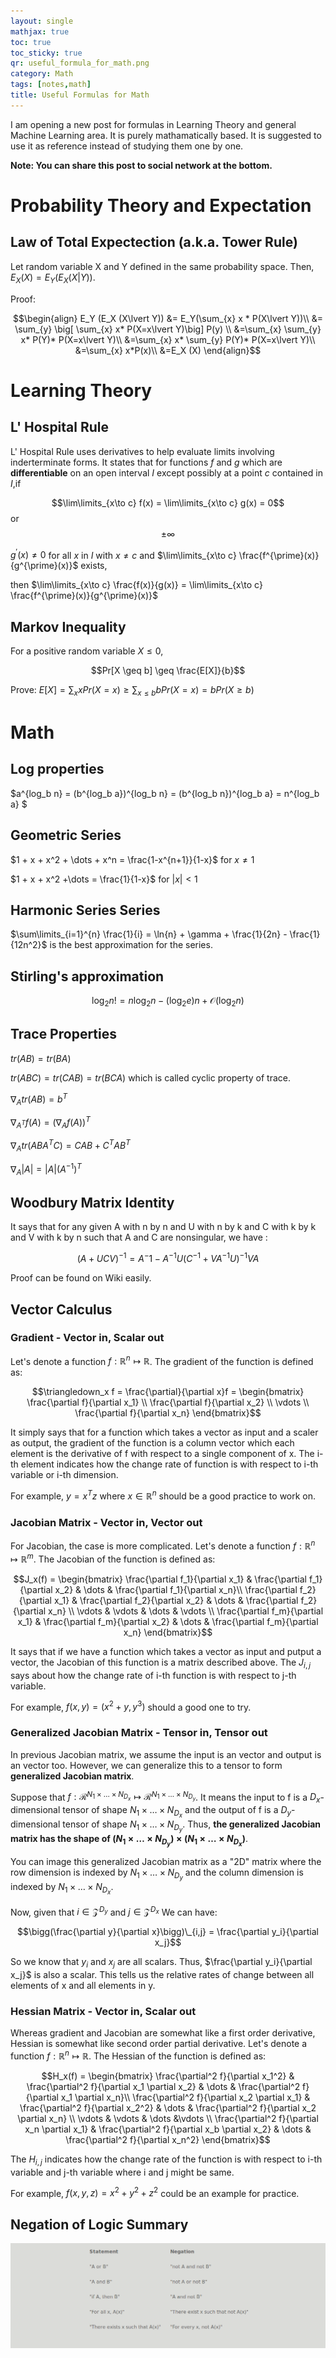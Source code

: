 ```yaml
---
layout: single
mathjax: true
toc: true
toc_sticky: true
qr: useful_formula_for_math.png
category: Math
tags: [notes,math]
title: Useful Formulas for Math
---
```


I am opening a new post for formulas in Learning Theory and general Machine Learning area. It is purely mathamatically based. It is suggested to use it as reference instead of studying them one by one.

**Note: You can share this post to social network at the bottom.**

# Probability Theory and Expectation
## Law of Total Expectection (a.k.a. Tower Rule)

Let random variable X and Y defined in the same probability space. Then, $E_X (X) = E_Y(E_X(X\lvert Y))$.

Proof: 

$$\begin{align}
E_Y (E_X (X\lvert Y)) &= E_Y(\sum_{x} x * P(X\lvert Y))\\
&= \sum_{y} \big[ \sum_{x} x* P(X=x\lvert Y)\big] P(y) \\
&=\sum_{x}  \sum_{y} x* P(Y)* P(X=x\lvert Y)\\
&=\sum_{x} x* \sum_{y} P(Y)* P(X=x\lvert Y)\\
&=\sum_{x} x*P(x)\\
&=E_X (X) 
\end{align}$$

# Learning Theory
## L' Hospital Rule

L' Hospital Rule uses derivatives to help evaluate limits involving inderterminate forms. It states that for functions $f$ and $g$ which are **differentiable** on an open interval $I$ except possibly at a point $c$ contained in $I$,if 

$$\lim\limits_{x\to c} f(x) = \lim\limits_{x\to c} g(x) = 0$$ or $$\pm \infty$$

$g^{\prime}(x)\neq 0$ for all $x$ in $I$ with $x\neq c$ and $\lim\limits_{x\to c} \frac{f^{\prime}(x)}{g^{\prime}(x)}$ exists,

then $\lim\limits_{x\to c} \frac{f(x)}{g(x)} = \lim\limits_{x\to c} \frac{f^{\prime}(x)}{g^{\prime}(x)}$

## Markov Inequality

For a positive random variable $X \leq 0$, 

$$Pr[X \geq b] \geq \frac{E[X]}{b}$$

Prove: $E[X] = \sum_x xPr(X=x) \geq \sum_{x\leq b} bPr(X=x) = bPr(X\geq b)$

# Math
## Log properties

$a^{log_b n} = (b^{log_b a})^{log_b n} = (b^{log_b n})^{log_b a} = n^{log_b a} $

## Geometric Series

$1 + x + x^2 + \dots + x^n = \frac{1-x^{n+1}}{1-x}$ for $x\neq 1$

$1 + x + x^2 +\dots = \frac{1}{1-x}$ for $\lvert x\rvert <1$

## Harmonic Series Series

$\sum\limits_{i=1}^{n} \frac{1}{i} = \ln{n} + \gamma + \frac{1}{2n} - \frac{1}{12n^2}$ is the best approximation for the series. 

## Stirling's approximation

$$\log_2 n! = n\log_2 n - (\log_2 e)n + \mathcal{O}(\log_2 n)$$

## Trace Properties

$tr(AB) = tr(BA)$

$tr(ABC) = tr(CAB) = tr(BCA)$ which is called cyclic property of trace.

$\nabla_{A} tr(AB) = b^{T}$

$\nabla_{A^T} f(A) = (\nabla_A f(A))^T$

$\nabla_A tr(ABA^TC) = CAB + C^TAB^T$

$\nabla_A \lvert A\rvert = \lvert A\rvert (A^{-1})^T$

## Woodbury Matrix Identity

It says that for any given A with n by n and U with n by k and C with k by k and V with k by n such that A and C are nonsingular, we have :

$$(A + UCV)^{-1} = A{^-1} - A^{-1}U(C^{-1} + VA^{-1}U)^{-1}VA$$

Proof can be found on Wiki easily. 

## Vector Calculus

### Gradient - Vector in, Scalar out

Let's denote a function $f:\mathbb{R}^n\mapsto\mathbb{R}$. The gradient of the function is defined as:

$$\triangledown_x f = \frac{\partial}{\partial x}f = \begin{bmatrix} \frac{\partial f}{\partial x_1} \\ \frac{\partial f}{\partial x_2} \\ \vdots \\ \frac{\partial f}{\partial x_n} \end{bmatrix}$$

It simply says that for a function which takes a vector as input and a scaler as output, the gradient of the function is a column vector which each element is the derivative of f with respect to a single component of x. The i-th element indicates how the change rate of function is with respect to i-th variable or i-th dimension. 

For example, $y = x^Tz$ where $x \in \mathbb{R}^n$ should be a good practice to work on. 

### Jacobian Matrix - Vector in, Vector out

For Jacobian, the case is more complicated. Let's denote a function $f:\mathbb{R}^n\mapsto\mathbb{R}^m$. The Jacobian of the function is defined as:

$$J_x(f) = \begin{bmatrix} \frac{\partial f_1}{\partial x_1} & \frac{\partial f_1}{\partial x_2} & \dots & \frac{\partial f_1}{\partial x_n}\\ \frac{\partial f_2}{\partial x_1} & \frac{\partial f_2}{\partial x_2} & \dots & \frac{\partial f_2}{\partial x_n} \\ \vdots & \vdots & \dots & \vdots \\ \frac{\partial f_m}{\partial x_1} & \frac{\partial f_m}{\partial x_2} & \dots & \frac{\partial f_m}{\partial x_n} \end{bmatrix}$$

It says that if we have a function which takes a vector as input and putput a vector, the Jacobian of this function is a matrix described above. The $J_{i,j}$ says about how the change rate of i-th function is with respect to j-th variable. 

For example, $f(x,y) = (x^2 + y, y^3)$ should a good one to try. 

### Generalized Jacobian Matrix - Tensor in, Tensor out

In previous Jacobian matrix, we assume the input is an vector and output is an vector too. However, we can generalize this to a tensor to form **generalized Jacobian matrix**. 

Suppose that $f:\mathcal{R}^{N_1\times \dots\times N_{D_x}}\mapsto\mathcal{R}^{N_1\times \dots\times N_{D_y}}$. It means the input to f is a $D_x$-dimensional tensor of shape $N_1\times \dots\times N_{D_x}$ and the output of f is a $D_y$-dimensional tensor of shape $N_1\times \dots\times N_{D_y}$. Thus, **the generalized Jacobian matrix has the shape of $(N_1\times \dots\times N_{D_y})\times(N_1\times \dots\times N_{D_x})$**. 

You can image this generalized Jacobian matrix as a "2D" matrix where the row dimension is indexed by $N_1\times \dots\times N_{D_y}$ and the column dimension is indexed by $N_1\times \dots\times N_{D_x}$. 

Now, given that $i\in\mathcal{Z}^{D_y}$ and $j\in\mathcal{Z}^{D_x}$ We can have:

$$\bigg(\frac{\partial y}{\partial x}\bigg)\_{i,j} = \frac{\partial y_i}{\partial x_j}$$ 

So we know that $y_i$ and $x_j$ are all scalars. Thus, $\frac{\partial y_i}{\partial x_j}$ is also a scalar. This tells us the relative rates of change between all elements of x and all elements in y. 

### Hessian Matrix - Vector in, Scalar out

Whereas gradient and Jacobian are somewhat like a first order derivative, Hessian is somewhat like second order partial derivative. Let's denote a function $f:\mathbb{R}^n\mapsto\mathbb{R}$. The Hessian of the function is defined as:

$$H_x(f) = \begin{bmatrix} \frac{\partial^2 f}{\partial x_1^2} & \frac{\partial^2 f}{\partial x_1 \partial x_2} & \dots & \frac{\partial^2 f}{\partial x_1 \partial x_n}\\ \frac{\partial^2 f}{\partial x_2 \partial x_1} & \frac{\partial^2 f}{\partial x_2^2} & \dots & \frac{\partial^2 f}{\partial x_2 \partial x_n} \\ \vdots & \vdots & \dots &\vdots \\ \frac{\partial^2 f}{\partial x_n \partial x_1} & \frac{\partial^2 f}{\partial x_b \partial x_2} & \dots & \frac{\partial^2 f}{\partial x_n^2} \end{bmatrix}$$

The $H_{i,j}$ indicates how the change rate of the function is with respect to i-th variable and j-th variable where i and j might be same. 

For example, $f(x,y,z) = x^2 + y^2 + z^2$ could be an example for practice. 

## Negation of Logic Summary

![Negation Summary](/images/MathFormula_negation.png)

